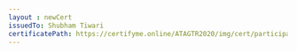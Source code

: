 ```yaml
--- 
layout : newCert 
issuedTo: Shubham Tiwari 
certificatePath: https://certifyme.online/ATAGTR2020/img/cert/participant/ShubhamTiwari_31d5d.png
--- 
```

